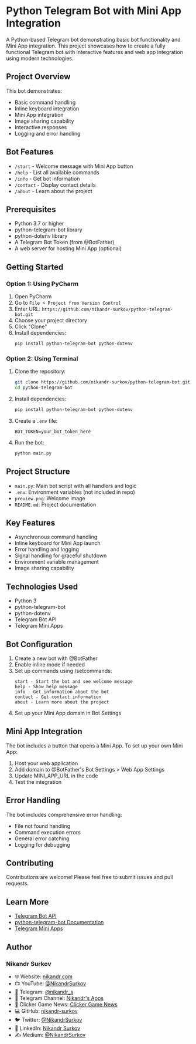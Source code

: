 # Python Telegram Bot with Mini App Integration
A Python-based Telegram bot demonstrating basic bot functionality and Mini App integration. This project showcases how to create a fully functional Telegram bot with interactive features and web app integration using modern technologies.

## Project Overview
This bot demonstrates:
- Basic command handling
- Inline keyboard integration 
- Mini App integration
- Image sharing capability
- Interactive responses
- Logging and error handling

## Bot Features
- `/start` - Welcome message with Mini App button
- `/help` - List all available commands
- `/info` - Get bot information
- `/contact` - Display contact details
- `/about` - Learn about the project

## Prerequisites
- Python 3.7 or higher
- python-telegram-bot library
- python-dotenv library
- A Telegram Bot Token (from @BotFather)
- A web server for hosting Mini App (optional)

## Getting Started

### Option 1: Using PyCharm
1. Open PyCharm
2. Go to `File > Project from Version Control`
3. Enter URL: `https://github.com/nikandr-surkov/python-telegram-bot.git`
4. Choose your project directory
5. Click "Clone"
6. Install dependencies:
   ```bash
   pip install python-telegram-bot python-dotenv
   ```

### Option 2: Using Terminal
1. Clone the repository:
   ```bash
   git clone https://github.com/nikandr-surkov/python-telegram-bot.git
   cd python-telegram-bot
   ```

2. Install dependencies:
   ```bash
   pip install python-telegram-bot python-dotenv
   ```

3. Create a `.env` file:
   ```
   BOT_TOKEN=your_bot_token_here
   ```

4. Run the bot:
   ```bash
   python main.py
   ```

## Project Structure
- `main.py`: Main bot script with all handlers and logic
- `.env`: Environment variables (not included in repo)
- `preview.png`: Welcome image
- `README.md`: Project documentation

## Key Features
- Asynchronous command handling
- Inline keyboard for Mini App launch
- Error handling and logging
- Signal handling for graceful shutdown
- Environment variable management
- Image sharing capability

## Technologies Used
- Python 3
- python-telegram-bot
- python-dotenv
- Telegram Bot API
- Telegram Mini Apps

## Bot Configuration
1. Create a new bot with @BotFather
2. Enable inline mode if needed
3. Set up commands using /setcommands:
   ```
   start - Start the bot and see welcome message
   help - Show help message
   info - Get information about the bot
   contact - Get contact information
   about - Learn more about the project
   ```
4. Set up your Mini App domain in Bot Settings

## Mini App Integration
The bot includes a button that opens a Mini App. To set up your own Mini App:
1. Host your web application
2. Add domain to @BotFather's Bot Settings > Web App Settings
3. Update MINI_APP_URL in the code
4. Test the integration

## Error Handling
The bot includes comprehensive error handling:
- File not found handling
- Command execution errors
- General error catching
- Logging for debugging

## Contributing
Contributions are welcome! Please feel free to submit issues and pull requests.

## Learn More
- [Telegram Bot API](https://core.telegram.org/bots/api)
- [python-telegram-bot Documentation](https://python-telegram-bot.org/)
- [Telegram Mini Apps](https://core.telegram.org/bots/webapps)

## Author
### Nikandr Surkov
- 🌐 Website: [nikandr.com](https://nikandr.com)
- 📺 YouTube: [@NikandrSurkov](https://www.youtube.com/@NikandrSurkov)
- 📱 Telegram: [@nikandr_s](https://t.me/nikandr_s)
- 📢 Telegram Channel: [Nikandr's Apps](https://t.me/+hL2jdmRkhf9jZjQy)
- 📰 Clicker Game News: [Clicker Game News](https://t.me/clicker_game_news)
- 💻 GitHub: [nikandr-surkov](https://github.com/nikandr-surkov)
- 🐦 Twitter: [@NikandrSurkov](https://x.com/NikandrSurkov)
- 💼 LinkedIn: [Nikandr Surkov](https://www.linkedin.com/in/nikandr-surkov/)
- ✍️ Medium: [@NikandrSurkov](https://medium.com/@NikandrSurkov)
